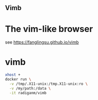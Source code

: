 ## Vimb
# The vim-like browser
see https://fanglingsu.github.io/vimb

# vimb
```bash
xhost +
docker run \
  -v /tmp/.X11-unix:/tmp.X11-unix:ro \
  -v /my/path:/data \
  -it radiganm/vimb
```
